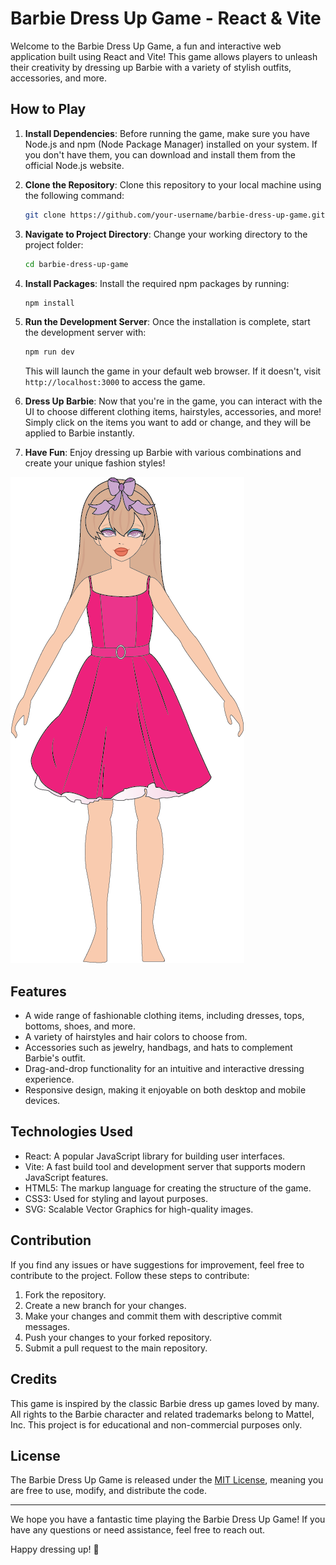 # Barbie Dress Up Game - React & Vite

Welcome to the Barbie Dress Up Game, a fun and interactive web application built using React and Vite! This game allows players to unleash their creativity by dressing up Barbie with a variety of stylish outfits, accessories, and more.

## How to Play

1. **Install Dependencies**: Before running the game, make sure you have Node.js and npm (Node Package Manager) installed on your system. If you don't have them, you can download and install them from the official Node.js website.

2. **Clone the Repository**: Clone this repository to your local machine using the following command:

   ```bash
   git clone https://github.com/your-username/barbie-dress-up-game.git
   ```

3. **Navigate to Project Directory**: Change your working directory to the project folder:

   ```bash
   cd barbie-dress-up-game
   ```

4. **Install Packages**: Install the required npm packages by running:

   ```bash
   npm install
   ```

5. **Run the Development Server**: Once the installation is complete, start the development server with:

   ```bash
   npm run dev
   ```

   This will launch the game in your default web browser. If it doesn't, visit `http://localhost:3000` to access the game.

6. **Dress Up Barbie**: Now that you're in the game, you can interact with the UI to choose different clothing items, hairstyles, accessories, and more! Simply click on the items you want to add or change, and they will be applied to Barbie instantly.



7. **Have Fun**: Enjoy dressing up Barbie with various combinations and create your unique fashion styles!

![Barbie](./Barbie.png)

## Features

- A wide range of fashionable clothing items, including dresses, tops, bottoms, shoes, and more.
- A variety of hairstyles and hair colors to choose from.
- Accessories such as jewelry, handbags, and hats to complement Barbie's outfit.
- Drag-and-drop functionality for an intuitive and interactive dressing experience.
- Responsive design, making it enjoyable on both desktop and mobile devices.

## Technologies Used

- React: A popular JavaScript library for building user interfaces.
- Vite: A fast build tool and development server that supports modern JavaScript features.
- HTML5: The markup language for creating the structure of the game.
- CSS3: Used for styling and layout purposes.
- SVG: Scalable Vector Graphics for high-quality images.

## Contribution

If you find any issues or have suggestions for improvement, feel free to contribute to the project. Follow these steps to contribute:

1. Fork the repository.
2. Create a new branch for your changes.
3. Make your changes and commit them with descriptive commit messages.
4. Push your changes to your forked repository.
5. Submit a pull request to the main repository.

## Credits

This game is inspired by the classic Barbie dress up games loved by many. All rights to the Barbie character and related trademarks belong to Mattel, Inc. This project is for educational and non-commercial purposes only.

## License

The Barbie Dress Up Game is released under the [MIT License](LICENSE), meaning you are free to use, modify, and distribute the code.

---

We hope you have a fantastic time playing the Barbie Dress Up Game! If you have any questions or need assistance, feel free to reach out.

Happy dressing up! 🎀

